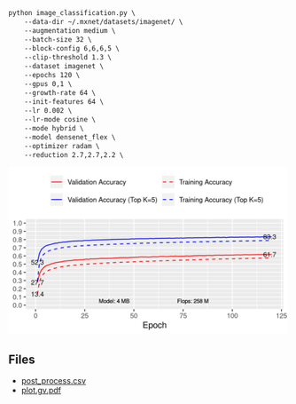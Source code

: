```
python image_classification.py \
    --data-dir ~/.mxnet/datasets/imagenet/ \
    --augmentation medium \
    --batch-size 32 \
    --block-config 6,6,6,5 \
    --clip-threshold 1.3 \
    --dataset imagenet \
    --epochs 120 \
    --gpus 0,1 \
    --growth-rate 64 \
    --init-features 64 \
    --lr 0.002 \
    --lr-mode cosine \
    --mode hybrid \
    --model densenet_flex \
    --optimizer radam \
    --reduction 2.7,2.7,2.2 \
```
![acc.png](acc.png)

## Files

- [post_process.csv](post_process.csv)
- [plot.gv.pdf](plot.gv.pdf)

